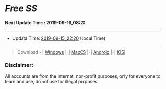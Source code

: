 
# *Free SS*

#### Next Update Time : 2019-09-16_08:20

---
* Updata Time: [2019-09-15_22:20](https://github.com/Geek-007/free-SS/blob/master/2019-09-15_22:20_FreeSS.txt) (Local Time)
---

> Download - | [Windows](https://github.com/shadowsocks/shadowsocks-windows/releases) |-| [MacOS](https://github.com/shadowsocks/shadowsocks-iOS/releases) |-| [Android](https://github.com/shadowsocks/shadowsocks-android/releases) |-| [IOS](https://itunes.apple.com/us/)|

### Disclaimer:
All accounts are from the Internet, non-profit purposes, only for everyone to learn and use, do not use for illegal purposes.
<br>
